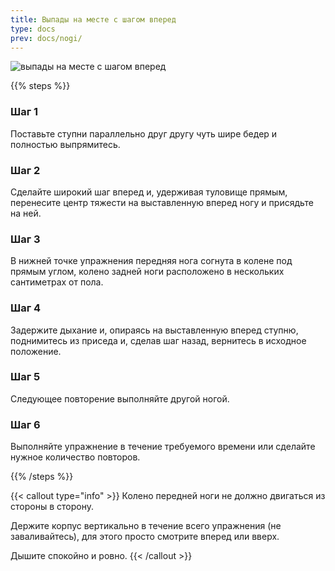 ```yaml
---
title: Выпады на месте с шагом вперед
type: docs
prev: docs/nogi/
---
```

![выпады на месте с шагом вперед](https://github.com/user-attachments/assets/97a5c28f-3d0b-4e26-b208-aea3bd350bb7)


{{% steps %}}

### Шаг 1
Поставьте ступни параллельно друг другу чуть шире бедер и полностью выпрямитесь.

### Шаг 2
Сделайте широкий шаг вперед и, удерживая туловище прямым, перенесите центр тяжести на выставленную вперед ногу и присядьте на ней.

### Шаг 3
В нижней точке упражнения передняя нога согнута в колене под прямым углом, колено задней ноги расположено в нескольких сантиметрах от пола.

### Шаг 4
Задержите дыхание и, опираясь на выставленную вперед ступню, поднимитесь из приседа и, сделав шаг назад, вернитесь в исходное положение.

### Шаг 5
Следующее повторение выполняйте другой ногой.

### Шаг 6
Выполняйте упражнение в течение требуемого времени или сделайте нужное количество повторов.

{{% /steps %}}

{{< callout type="info" >}}
Колено передней ноги не должно двигаться из стороны в сторону.

﻿﻿Держите корпус вертикально в течение всего упражнения (не заваливайтесь), для этого просто смотрите вперед или вверх.
  
Дышите спокойно и ровно.
{{< /callout >}}
